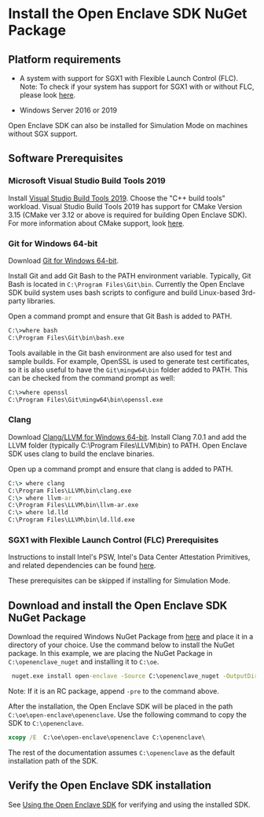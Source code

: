 # Install the Open Enclave SDK NuGet Package

## Platform requirements

- A system with support for SGX1 with Flexible Launch Control (FLC).
Note: To check if your system has support for SGX1 with or without FLC, please look [here](./SGXSupportLevel.md).

- Windows Server 2016 or 2019

Open Enclave SDK can also be installed for Simulation Mode on machines without SGX support.

## Software Prerequisites

### Microsoft Visual Studio Build Tools 2019

Install [Visual Studio Build Tools 2019](https://aka.ms/vs/16/release/vs_buildtools.exe). Choose the "C++ build tools" workload. Visual Studio Build Tools 2019 has support for CMake Version 3.15 (CMake ver 3.12 or above is required for building Open Enclave SDK). For more information about CMake support, look [here](https://blogs.msdn.microsoft.com/vcblog/2016/10/05/cmake-support-in-visual-studio/).

### Git for Windows 64-bit

Download [Git for Windows 64-bit](https://git-scm.com/download/win).

Install Git and add Git Bash to the PATH environment variable.
Typically, Git Bash is located in `C:\Program Files\Git\bin`.
Currently the Open Enclave SDK build system uses bash scripts to configure
and build Linux-based 3rd-party libraries.

Open a command prompt and ensure that Git Bash is added to PATH.

```cmd
C:\>where bash
C:\Program Files\Git\bin\bash.exe
```

Tools available in the Git bash environment are also used for test and sample
builds. For example, OpenSSL is used to generate test certificates, so it is
also useful to have the `Git\mingw64\bin` folder added to PATH. This can be checked
from the command prompt as well:

```cmd
C:\>where openssl
C:\Program Files\Git\mingw64\bin\openssl.exe
```

### Clang

Download [Clang/LLVM for Windows 64-bit](http://releases.llvm.org/7.0.1/LLVM-7.0.1-win64.exe).
Install Clang 7.0.1 and add the LLVM folder (typically C:\Program Files\LLVM\bin)
to PATH. Open Enclave SDK uses clang to build the enclave binaries.

Open up a command prompt and ensure that clang is added to PATH.

```cmd
C:\> where clang
C:\Program Files\LLVM\bin\clang.exe
C:\> where llvm-ar
C:\Program Files\LLVM\bin\llvm-ar.exe
C:\> where ld.lld
C:\Program Files\LLVM\bin\ld.lld.exe
```

### SGX1 with Flexible Launch Control (FLC) Prerequisites

Instructions to install Intel's PSW, Intel's Data Center Attestation Primitives, and related dependencies can be found [here](Contributors/WindowsManualSGX1FLCDCAPPrereqs.md).

These prerequisites can be skipped if installing for Simulation Mode.

## Download and install the Open Enclave SDK NuGet Package

Download the required Windows NuGet Package from [here](https://github.com/openenclave/openenclave/releases) and place it in a directory of your choice. Use the command below to install the NuGet package. In this example, we are placing the NuGet Package in `C:\openenclave_nuget` and installing it to `C:\oe`.

```cmd
 nuget.exe install open-enclave -Source C:\openenclave_nuget -OutputDirectory C:\oe -ExcludeVersion
```

Note: If it is an RC package, append `-pre` to the command above.

After the installation, the Open Enclave SDK will be placed in the path `C:\oe\open-enclave\openenclave`.
Use the following command to copy the SDK to `C:\openenclave`.

```cmd
xcopy /E  C:\oe\open-enclave\openenclave C:\openenclave\
```

The rest of the documentation assumes `C:\openenclave` as the default installation path of the SDK.


## Verify the Open Enclave SDK installation

See [Using the Open Enclave SDK](Windows_using_oe_sdk.md) for verifying and using the installed SDK.
